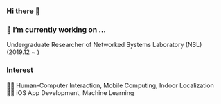 ### Hi there 👋

### 🔭 I’m currently working on ...
Undergraduate Researcher of Networked Systems Laboratory (NSL) (2019.12 ~ )

### Interest
👨‍🔬 Human-Computer Interaction, Mobile Computing, Indoor Localization  
👨‍💻 iOS App Development, Machine Learning
 
<!--
**18changsung/18changsung** is a ✨ _special_ ✨ repository because its `README.md` (this file) appears on your GitHub profile.

Here are some ideas to get you started:

- 🔭 I’m currently working on ...
- 🌱 I’m currently learning ...
- 👯 I’m looking to collaborate on ...
- 🤔 I’m looking for help with ...
- 💬 Ask me about ...
- 📫 How to reach me: ...
- 😄 Pronouns: ...
- ⚡ Fun fact: ...
-->
